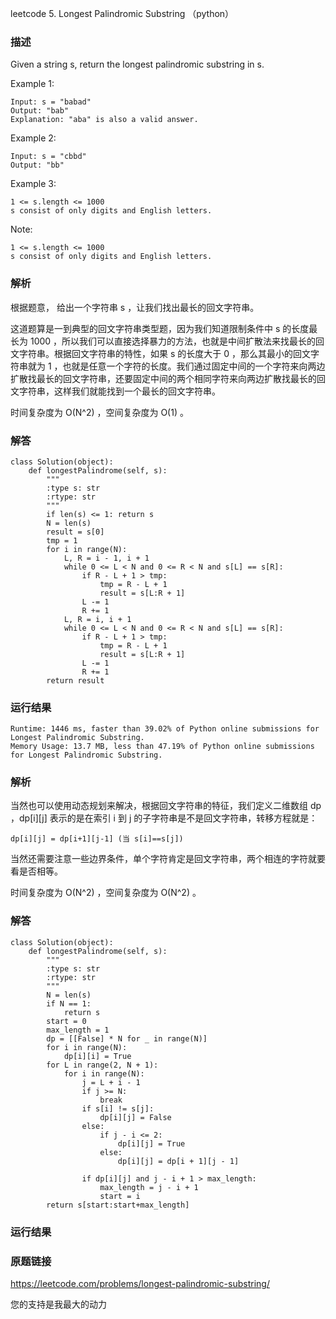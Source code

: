leetcode 5. Longest Palindromic Substring （python）




### 描述


Given a string s, return the longest palindromic substring in s.




Example 1:

	Input: s = "babad"
	Output: "bab"
	Explanation: "aba" is also a valid answer.

	
Example 2:


	Input: s = "cbbd"
	Output: "bb"

Example 3:


	1 <= s.length <= 1000
	s consist of only digits and English letters.
	



Note:

	1 <= s.length <= 1000
	s consist of only digits and English letters.

### 解析

根据题意， 给出一个字符串 s ，让我们找出最长的回文字符串。

这道题算是一到典型的回文字符串类型题，因为我们知道限制条件中 s 的长度最长为 1000 ，所以我们可以直接选择暴力的方法，也就是中间扩散法来找最长的回文字符串。根据回文字符串的特性，如果 s 的长度大于 0 ，那么其最小的回文字符串就为 1 ，也就是任意一个字符的长度。我们通过固定中间的一个字符来向两边扩散找最长的回文字符串，还要固定中间的两个相同字符来向两边扩散找最长的回文字符串，这样我们就能找到一个最长的回文字符串。

时间复杂度为 O(N^2) ，空间复杂度为 O(1) 。


### 解答
				

	class Solution(object):
	    def longestPalindrome(self, s):
	        """
	        :type s: str
	        :rtype: str
	        """
	        if len(s) <= 1: return s
	        N = len(s)
	        result = s[0]
	        tmp = 1
	        for i in range(N):
	            L, R = i - 1, i + 1
	            while 0 <= L < N and 0 <= R < N and s[L] == s[R]:
	                if R - L + 1 > tmp:
	                    tmp = R - L + 1
	                    result = s[L:R + 1]
	                L -= 1
	                R += 1
	            L, R = i, i + 1
	            while 0 <= L < N and 0 <= R < N and s[L] == s[R]:
	                if R - L + 1 > tmp:
	                    tmp = R - L + 1
	                    result = s[L:R + 1]
	                L -= 1
	                R += 1
	        return result
            	      
			
### 运行结果


	Runtime: 1446 ms, faster than 39.02% of Python online submissions for Longest Palindromic Substring.
	Memory Usage: 13.7 MB, less than 47.19% of Python online submissions for Longest Palindromic Substring.
	
### 解析

当然也可以使用动态规划来解决，根据回文字符串的特征，我们定义二维数组 dp ，dp[i][j] 表示的是在索引 i 到 j 的子字符串是不是回文字符串，转移方程就是：
	
	dp[i][j] = dp[i+1][j-1] (当 s[i]==s[j])

当然还需要注意一些边界条件，单个字符肯定是回文字符串，两个相连的字符就要看是否相等。

时间复杂度为 O(N^2) ，空间复杂度为 O(N^2) 。


### 解答
				

	class Solution(object):
	    def longestPalindrome(self, s):
	        """
	        :type s: str
	        :rtype: str
	        """
	        N = len(s)
	        if N == 1:
	            return s
	        start = 0
	        max_length = 1
	        dp = [[False] * N for _ in range(N)]
	        for i in range(N):
	            dp[i][i] = True
	        for L in range(2, N + 1):
	            for i in range(N):
	                j = L + i - 1
	                if j >= N:
	                    break
	                if s[i] != s[j]:
	                    dp[i][j] = False
	                else:
	                    if j - i <= 2:
	                        dp[i][j] = True
	                    else:
	                        dp[i][j] = dp[i + 1][j - 1]
	
	                if dp[i][j] and j - i + 1 > max_length:
	                    max_length = j - i + 1
	                    start = i
	        return s[start:start+max_length]
            	      
			
### 运行结果





### 原题链接



https://leetcode.com/problems/longest-palindromic-substring/


您的支持是我最大的动力

